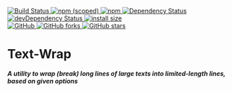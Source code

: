 <p dir="auto">
	<a href="https://travis-ci.com/live-html-editor/TextWrap">
			<img src="https://travis-ci.com/live-html-editor/TextWrap.svg?branch=master" alt="Build Status">
	</a>
	<a href="https://npmjs.com/package/@live-html-editor/text-wrap">
		<img alt="npm (scoped)" src="https://img.shields.io/npm/v/@live-html-editor/text-wrap.svg">
	</a>
	<a href="https://npmjs.com/package/@live-html-editor/text-wrap">
		<img alt="npm" src="https://img.shields.io/npm/dt/@live-html-editor/text-wrap.svg">
	</a>
	<a href="https://david-dm.org/live-html-editor/textwrap">
		<img src="https://david-dm.org/live-html-editor/textwrap.svg" alt="Dependency Status">
	</a>
	<a href="https://david-dm.org/live-html-editor/textwrap?type=dev">
		<img src="https://david-dm.org/live-html-editor/textwrap/dev-status.svg" alt="devDependency Status">
	</a>
	<a href="https://packagephobia.now.sh/result?p=@live-html-editor/text-wrap">
		<img src="https://packagephobia.now.sh/badge?p=@live-html-editor/text-wrap" alt="install size">
	</a>
	<br>
	<a href="https://github.com/live-html-editor/TextWrap/blob/master/LICENSE">
		<img alt="GitHub" src="https://img.shields.io/github/license/live-html-editor/TextWrap.svg">
	</a>
	<a href="https://github.com/live-html-editor/TextWrap/fork">
		<img src="https://img.shields.io/github/forks/live-html-editor/TextWrap.svg?style=social" alt="GitHub forks">
	</a>
	<a href="https://github.com/live-html-editor/TextWrap">
		<img src="https://img.shields.io/github/stars/live-html-editor/TextWrap.svg?style=social" alt="GitHub stars">
	</a>
</p>

<h1 dir="auto">
	Text-Wrap
</h1>

<p dir="auto">
	<b><i>A utility to wrap (break) long lines of large texts into limited-length lines, based on given options</i></b><br>
</p>
